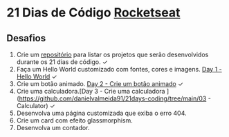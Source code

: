 # 21 Dias de Código [Rocketseat](rocketseat.com.br)

## Desafios

1. Crie um [repositório](https://github.com/danielvalmeida91/21days-coding) para listar os projetos que serão desenvolvidos durante os 21 dias de código. ✓
2. Faça um Hello World customizado com fontes, cores e imagens. [Day 1 - Hello World](https://github.com/danielvalmeida91/21days-coding/tree/main/01%20-%20hello%20world) ✓
3. Crie um botão animado. [Day 2 - Crie um botão animado](https://github.com/danielvalmeida91/21days-coding/tree/main/02%20-%20Button) ✓
4. Crie uma calculadora.[Day 3 - Crie uma calculadora ](https://github.com/danielvalmeida91/21days-coding/tree/main/03 - Calculator) ✓
5. Desenvolva uma página customizada que exiba o erro 404.
6. Crie um card com efeito glassmorphism.
7. Desenvolva um contador.
